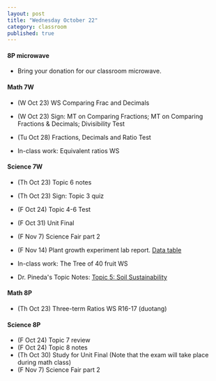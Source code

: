 ```yaml
---
layout: post
title: "Wednesday October 22"
category: classroom
published: true
---
```


#### 8P microwave
* Bring your donation for our classroom microwave. 

#### Math 7W
* (W Oct 23) WS Comparing Frac and Decimals
* (W Oct 23) Sign: MT on Comparing Fractions; MT on Comparing Fractions & Decimals; Divisibility Test
* (Tu Oct 28) Fractions, Decimals and Ratio Test

* In-class work: Equivalent ratios WS

#### Science 7W
* (Th Oct 23) Topic 6 notes
* (Th Oct 23) Sign: Topic 3 quiz
* (F Oct 24) Topic 4-6 Test
* (F Oct 31) Unit Final
* (F Nov 7) Science Fair part 2
* (F Nov 14) Plant growth experiment lab report. [Data table](https://www.dropbox.com/s/sosqormxox53y8g/Bean%20Germination%20Experiment%20Observations%20Template%20Data%20Tables.docx?dl=0)

* In-class work: The Tree of 40 fruit WS
* Dr. Pineda's  Topic Notes: [Topic 5: Soil Sustainability](http://drpineda.ca/classroom/notes/Science7/PlantsForFoodAndFibre/Topic5-SoilSustainability.html)

#### Math 8P
* (Th Oct 23) Three-term Ratios WS R16-17 (duotang)

#### Science 8P
* (F Oct 24) Topic 7 review
* (F Oct 24) Topic 8 notes
* (Th Oct 30) Study for Unit Final (Note that the exam will take place during math class)
* (F Nov 7) Science Fair part 2

